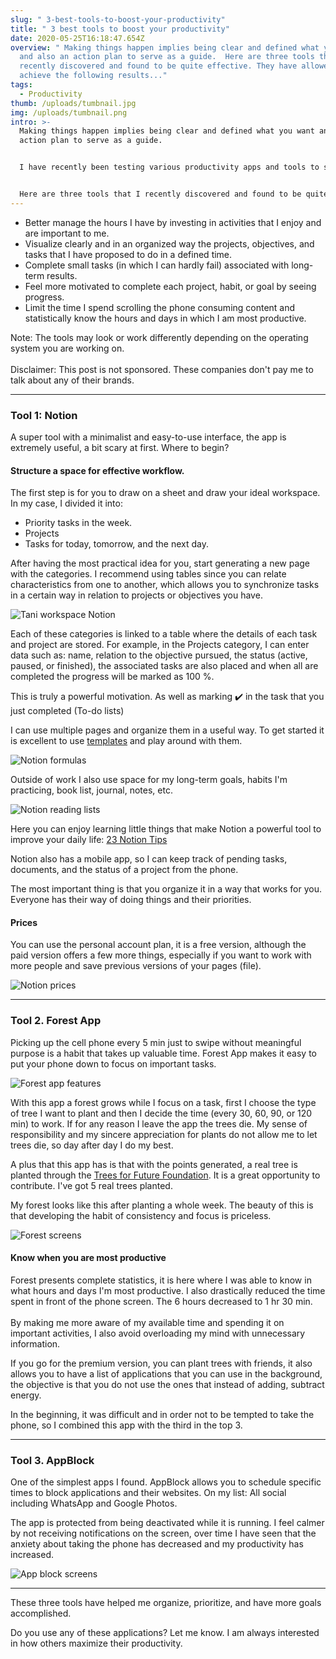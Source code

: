 ```yaml
---
slug: " 3-best-tools-to-boost-your-productivity"
title: " 3 best tools to boost your productivity"
date: 2020-05-25T16:18:47.654Z
overview: " Making things happen implies being clear and defined what you want
  and also an action plan to serve as a guide.  Here are three tools that I
  recently discovered and found to be quite effective. They have allowed me to
  achieve the following results..."
tags:
  - Productivity
thumb: /uploads/tumbnail.jpg
img: /uploads/tumbnail.png
intro: >-
  Making things happen implies being clear and defined what you want and also an
  action plan to serve as a guide.


  I have recently been testing various productivity apps and tools to stay focused. I have problems focusing on tasks because there is a sea of ​​information on the internet and my attention is scattered, which is why I am always looking for new tools, tips, and tricks.


  Here are three tools that I recently discovered and found to be quite effective. They have allowed me to achieve the following results.
---
```

* Better manage the hours I have by investing in activities that I enjoy and are important to me.
* Visualize clearly and in an organized way the projects, objectives, and tasks that I have proposed to do in a defined time.
* Complete small tasks (in which I can hardly fail) associated with long-term results.
* Feel more motivated to complete each project, habit, or goal by seeing progress.
* Limit the time I spend scrolling the phone consuming content and statistically know the hours and days in which I am most productive.

Note: The tools may look or work differently depending on the operating system you are working on.\
\
Disclaimer: This post is not sponsored. These companies don't pay me to talk about any of their brands. 

- - -

### Tool 1: Notion

A super tool with a minimalist and easy-to-use interface, the app is extremely useful, a bit scary at first. Where to begin?

#### **Structure a space for effective workflow.**

The first step is for you to draw on a sheet and draw your ideal workspace. In my case, I divided it into:

* Priority tasks in the week.
* Projects
* Tasks for today, tomorrow, and the next day.

After having the most practical idea for you, start generating a new page with the categories. I recommend using tables since you can relate characteristics from one to another, which allows you to synchronize tasks in a certain way in relation to projects or objectives you have.

![Tani workspace Notion](/uploads/1-work_space_notion_tani.png "Tani workspace Notion")

Each of these categories is linked to a table where the details of each task and project are stored. For example, in the Projects category, I can enter data such as: name, relation to the objective pursued, the status (active, paused, or finished), the associated tasks are also placed and when all are completed the progress will be marked as 100 %.

This is truly a powerful motivation. As well as marking ✔️ in the task that you just completed (To-do lists)

I can use multiple pages and organize them in a useful way. To get started it is excellent to use [templates](https://www.notion.so/Notion-Template-Gallery-181e961aeb5c4ee6915307c0dfd5156d) and play around with them.

![Notion formulas](/uploads/screen-shot-2020-09-14-at-10.40.41.png "Notion formulas")

Outside of work I also use space for my long-term goals, habits I'm practicing, book list, journal, notes, etc.

![Notion reading lists](/uploads/2-reading-list.png "Notion reading lists")

Here you can enjoy learning little things that make Notion a powerful tool to improve your daily life: [23 Notion Tips](https://www.youtube.com/watch?v=FcnXOicBo0M)

Notion also has a mobile app, so I can keep track of pending tasks, documents, and the status of a project from the phone.

The most important thing is that you organize it in a way that works for you. Everyone has their way of doing things and their priorities.

#### Prices

You can use the personal account plan, it is a free version, although the paid version offers a few more things, especially if you want to work with more people and save previous versions of your pages (file).

![Notion prices](/uploads/3-notion-prices.png "Notion prices")

- - -

### Tool 2. Forest App

Picking up the cell phone every 5 min just to swipe without meaningful purpose is a habit that takes up valuable time. Forest App makes it easy to put your phone down to focus on important tasks.

![Forest app features](/uploads/5-forest-app-features.png "Forest app features")

With this app a forest grows while I focus on a task, first I choose the type of tree I want to plant and then I decide the time (every 30, 60, 90, or 120 min) to work. If for any reason I leave the app the trees die. My sense of responsibility and my sincere appreciation for plants do not allow me to let trees die, so day after day I do my best.

A plus that this app has is that with the points generated, a real tree is planted through the [Trees for Future Foundation](https://trees.org/waystohelp/). It is a great opportunity to contribute. I've got 5 real trees planted.

My forest looks like this after planting a whole week. The beauty of this is that developing the habit of consistency and focus is priceless.

![Forest screens](/uploads/4-forest-app.png "Forest screens")

#### Know when you are most productive

Forest presents complete statistics, it is here where I was able to know in what hours and days I'm most productive. I also drastically reduced the time spent in front of the phone screen. The 6 hours decreased to 1 hr 30 min. \
\
By making me more aware of my available time and spending it on important activities, I also avoid overloading my mind with unnecessary information.

If you go for the premium version, you can plant trees with friends, it also allows you to have a list of applications that you can use in the background, the objective is that you do not use the ones that instead of adding, subtract energy.

In the beginning, it was difficult and in order not to be tempted to take the phone, so I combined this app with the third in the top 3.

- - -

### Tool 3. AppBlock

One of the simplest apps I found. AppBlock allows you to schedule specific times to block applications and their websites. On my list: All social including WhatsApp and Google Photos.

The app is protected from being deactivated while it is running. I feel calmer by not receiving notifications on the screen, over time I have seen that the anxiety about taking the phone has decreased and my productivity has increased.

![App block screens](/uploads/7-appblock.png "App block screens")

- - -

These three tools have helped me organize, prioritize, and have more goals accomplished.

Do you use any of these applications? Let me know. I am always interested in how others maximize their productivity.